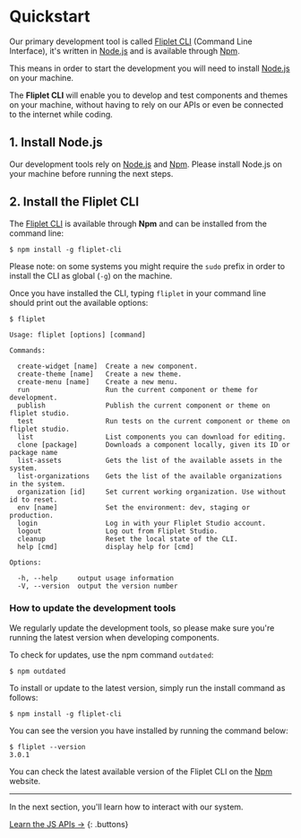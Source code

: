 # Quickstart

Our primary development tool is called [Fliplet CLI](https://github.com/Fliplet/fliplet-cli) (Command Line Interface), it's written in [Node.js](https://nodejs.org) and is available through [Npm](https://www.npmjs.com/package/fliplet-cli).

This means in order to start the development you will need to install [Node.js](https://nodejs.org) on your machine.

The **Fliplet CLI** will enable you to develop and test components and themes on your machine, without having to rely on our APIs or even be connected to the internet while coding.

## 1. Install Node.js

Our development tools rely on [Node.js](https://nodejs.org) and [Npm](https://www.npmjs.com). Please install Node.js on your machine before running the next steps.

## 2. Install the Fliplet CLI

The [Fliplet CLI](https://www.npmjs.com/package/fliplet-cli) is available through **Npm** and can be installed from the command line:

```shell
$ npm install -g fliplet-cli
```

Please note: on some systems you might require the `sudo` prefix in order to install the CLI as global (`-g`) on the machine.

Once you have installed the CLI, typing `fliplet` in your command line should print out the available options:

```
$ fliplet

Usage: fliplet [options] [command]

Commands:

  create-widget [name]  Create a new component.
  create-theme [name]   Create a new theme.
  create-menu [name]    Create a new menu.
  run                   Run the current component or theme for development.
  publish               Publish the current component or theme on fliplet studio.
  test                  Run tests on the current component or theme on fliplet studio.
  list                  List components you can download for editing.
  clone [package]       Downloads a component locally, given its ID or package name
  list-assets           Gets the list of the available assets in the system.
  list-organizations    Gets the list of the available organizations in the system.
  organization [id]     Set current working organization. Use without id to reset.
  env [name]            Set the environment: dev, staging or production.
  login                 Log in with your Fliplet Studio account.
  logout                Log out from Fliplet Studio.
  cleanup               Reset the local state of the CLI.
  help [cmd]            display help for [cmd]

Options:

  -h, --help     output usage information
  -V, --version  output the version number
```

### How to update the development tools

We regularly update the development tools, so please make sure you're running the latest version when developing components.

To check for updates, use the npm command `outdated`:

```shell
$ npm outdated
```

To install or update to the latest version, simply run the install command as follows:

```shell
$ npm install -g fliplet-cli
```

You can see the version you have installed by running the command below:

```shell
$ fliplet --version
3.0.1
```

You can check the latest available version of the Fliplet CLI on the [Npm](https://www.npmjs.com/package/fliplet-cli) website.

---

In the next section, you'll learn how to interact with our system.

[Learn the JS APIs →](JS-APIs.md)
{: .buttons}